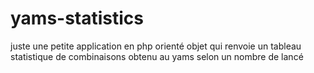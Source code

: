 # yams-statistics
 juste une petite application en php orienté objet qui renvoie un tableau statistique de combinaisons obtenu au yams selon un nombre de lancé
